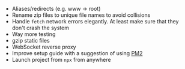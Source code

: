 - Aliases/redirects (e.g. www -> root)
- Rename zip files to unique file names to avoid collisions
- Handle `fetch` network errors elegantly. At least make sure that they don't crash the system
- Way more testing
- gzip static files
- WebSocket reverse proxy
- Improve setup guide with a suggestion of using [PM2](https://pm2.io/)
- Launch project from `npx` from anywhere
